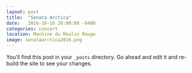 ```yaml
---
layout: post
title:  "Sonata Arctica"
date:   2016-10-16 20:00:00 -0400
categories: concert
location: Machine du Moulin Rouge
image: sonataarctica2016.png
---
```

You’ll find this post in your `_posts` directory. Go ahead and edit it and re-build the site to see your changes.